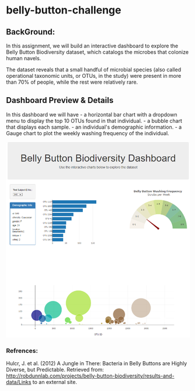 # belly-button-challenge

## BackGround:
In this assignment, we will build an interactive dashboard to explore the Belly Button Biodiversity dataset, which catalogs the microbes that colonize human navels.

The dataset reveals that a small handful of microbial species (also called operational taxonomic units, or OTUs, in the study) were present in more than 70% of people, while the rest were relatively rare.

## Dashboard Preview & Details

In this dashboard we will have 
	- a horizontal bar chart with a dropdown menu to display the top 10 OTUs found in that individual.
    - a bubble chart that displays each sample.
    - an individual's demographic information.
	- a Gauge chart to plot the weekly washing frequency of the individual.

![Guage Chart](imgs/dashboard.png)


### Refrences: 
Hulcr, J. et al. (2012) A Jungle in There: Bacteria in Belly Buttons are Highly Diverse, but Predictable. Retrieved from: http://robdunnlab.com/projects/belly-button-biodiversity/results-and-data/Links to an external site.